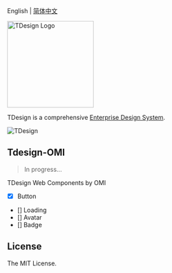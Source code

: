 English | [简体中文](./README_CN.md)

<p>
  <a href="https://tdesign.tencent.com/" target="_blank">
    <img alt="TDesign Logo" width="200" src="https://tdesign.gtimg.com/site/TDesign.png">
  </a>
</p>

TDesign is a comprehensive [Enterprise Design System](https://tdesign.tencent.com/design/values).

![TDesign](https://user-images.githubusercontent.com/88708072/147124305-fbb74f9f-65b2-44f9-9f1c-e812ce63a547.gif)

## Tdesign-OMI

> In progress...

TDesign Web Components by OMI

- [x] Button
- [] Loading
- [] Avatar
- [] Badge


## License

The MIT License.
